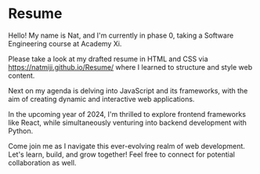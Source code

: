 # Resume

Hello! My name is Nat, and I'm currently in phase 0, taking a Software Engineering course at Academy Xi.

Please take a look at my drafted resume in HTML and CSS via https://natmiji.github.io/Resume/  where I learned to structure and style web content.

Next on my agenda is delving into JavaScript and its frameworks, with the aim of creating dynamic and interactive web applications.

In the upcoming year of 2024, I'm thrilled to explore frontend frameworks like React, while simultaneously venturing into backend development with Python.

Come join me as I navigate this ever-evolving realm of web development. Let's learn, build, and grow together! Feel free to connect for potential collaboration as well.

